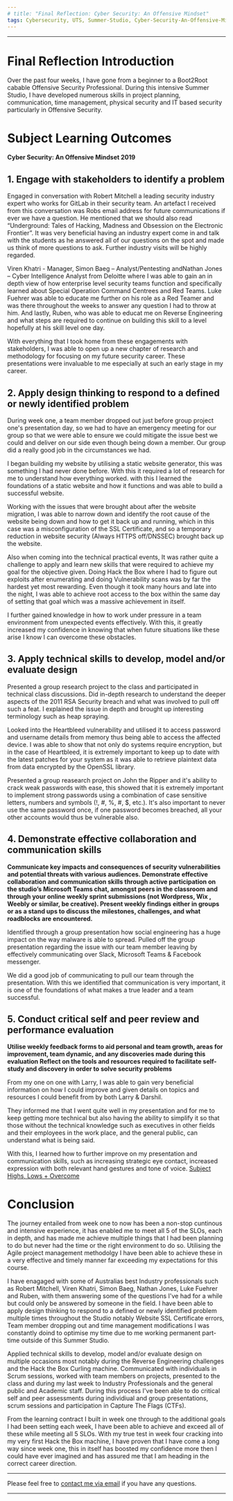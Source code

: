 ```yaml
---
# title: "Final Reflection: Cyber Security: An Offensive Mindset"
tags: Cybersecurity, UTS, Summer-Studio, Cyber-Security-An-Offensive-Mindset, Final-Reflection
---
```

___

# Final Reflection Introduction
Over the past four weeks, I have gone from a beginner to a Boot2Root cabable Offensive Security Professional. During this intensive Summer Studio, I have developed numerous skills in project planning, communication, time management, physical security and IT based security particularly in Offensive Security.


# Subject Learning Outcomes
**Cyber Security: An Offensive Mindset 2019**
## 1. Engage with stakeholders to identify a problem

Engaged in conversation with Robert Mitchell a leading security industry expert who works for GitLab in their security team. An artefact I received from this conversation was Robs email address for future communications if ever we have a question. He mentioned that we should also read “Underground: Tales of Hacking, Madness and Obsession on the Electronic Frontier”. It was very beneficial having an industry expert come in and talk with the students as he answered all of our questions on the spot and made us think of more questions to ask. Further industry visits will be highly regarded.

Viren Khatri - Manager, Simon Baeg – Analyst/Pentesting andNathan Jones – Cyber Intelligence Analyst from Deloitte where I was able to gain an in depth view of how enterprise level security teams function and specifically learned about Special Operation Command Centrees and Red Teams. Luke Fuehrer was able to educate me further on his role as a Red Teamer and was there throughout the weeks to answer any question I had to throw at him. And lastly, Ruben, who was able to educat me on Reverse Engineering and what steps are required to continue on building this skill to a level hopefully at his skill level one day.

With everything that I took home from these engagements with stakeholders, I was able to open up a new chapter of research and methodology for focusing on my future security career. These presentations were invaluable to me especially at such an early stage in my career.


## 2. Apply design thinking to respond to a defined or newly identified problem

During week one, a team member dropped out just before group project one's presentation day, so we had to have an emergency meeting for our group so that we were able to ensure we could mitigate the issue best we could and deliver on our side even though being down a member. Our group did a really good job in the circumstances we had.

I began building my website by utilising a static website generator, this was something I had never done before. With this it required a lot of research for me to understand how everything worked. with this I learned the foundations of a static website and how it functions and was able to build a successful website.

Working with the issues that were brought about after the website migration, I was able to narrow down and identify the root cause of the website being down and how to get it back up and running, which in this case was a misconfiguration of the SSL Certificate, and so a temporary reduction in website security (Always HTTPS off/DNSSEC) brought back up the website.

Also when coming into the technical practical events, It was rather quite a challenge to apply and learn new skills that were required to achieve my goal for the objective given. Doing Hack the Box where I had to figure out exploits after enumerating and doing Vulnerability scans was by far the hardest yet most rewarding. Even though it took many hours and late into the night, I was able to achieve root access to the box within the same day of setting that goal which was a massive achievement in itself.

I further gained knowledge in how to work under pressure in a team environment from unexpected events effectively. With this, it greatly increased my confidence in knowing that when future situations like these arise I know I can overcome these obstacles.    
 

## 3. Apply technical skills to develop, model and/or evaluate design

Presented a group research project to the class and participated in technical class discussions. Did in-depth research to understand the deeper aspects of the 2011 RSA Security breach and what was involved to pull off such a feat. I explained the issue in depth and brought up interesting terminology such as heap spraying.

Looked into the Heartbleed vulnerability and utilised it to access password and username details from memory thus being able to access the affected device. I was able to show that not only do systems require encryption, but in the case of Heartbleed, it  is extremely important to keep up to date with the latest patches for your system as it was able to retrieve plaintext data from data encrypted by the OpenSSL library.

Presented a group reasearch project on John the Ripper and it's ability to crack weak passwords with ease, this showed that it is extremely important to implement strong passwords using a combination of case sensitive letters, numbers and symbols (!, #, %, #, $, etc.). It's also important to never use the same password once, if one password becomes breached, all your other accounts would thus be vulnerable also.


## 4. Demonstrate effective collaboration and communication skills

**Communicate key impacts and consequences of security vulnerabilities and potential threats with various audiences.
    Demonstrate effective collaboration and communication skills through active participation on the studio’s Microsoft Teams chat, amongst peers in the classroom and through your online weekly sprint submissions (not Wordpress, Wix , Weebly or similar, be creative).
Present weekly findings either in groups or as a stand ups to discuss the milestones, challenges, and what roadblocks are encountered.**


Identified through a group presentation how social engineering has a huge impact on the way malware is able to spread. Pulled off the group presentation regarding the issue with our team member leaving by effectively communicating over Slack, Microsoft Teams & Facebook messenger.

We did a good job of communicating to pull our team through the presentation. With this we identified that communication is very important, it is one of the foundations of what makes a true leader and a team successful.


## 5. Conduct critical self and peer review and performance evaluation

**Utilise weekly feedback forms to aid personal and team growth, areas for improvement, team dynamic, and any discoveries made during this evaluation
    Reflect on the tools and resources required to facilitate self-study and discovery in order to solve security problems**

From my one on one with Larry, I was able to gain very beneficial information on how I could improve and given details on topics and resources I could benefit from by both Larry & Darshil.

They informed me that I went quite well in my presentation and for me to keep getting more technical but also having the ability to simplify it so that those without the technical knowledge such as executives in other fields and their employees in the work place, and the general public, can understand what is being said.

With this, I learned how to further improve on my presentation and communication skills, such as increasing strategic eye contact, increased expression with both relevant hand gestures and tone of voice.
[Subject Highs, Lows + Overcome](https://github.com/AlwaysExtreme/root9b/blob/master/screenshots/HighsLowsOvercome.pdf)


# Conclusion

The journey entailed from week one to now has been a non-stop cuntinous and intensive experience, it has enabled me to meet all 5 of the SLOs, each in depth, and has made me achieve multiple things that I had been planning to do but never had the time or the right environment to do so. Utilising the Agile project management methodolgy I have been able to achieve these in a very effective and timely manner far exceeding my expectations for this course.

I have enagaged with some of Australias best Industry professionals such as Robert Mitchell, Viren Khatri, Simon Baeg, Nathan Jones, Luke Fuehrer and Ruben, with them answering some of the questions I've had for a while but could only be answered by someone in the field. I have been able to apply design thinking to respond to a defined or newly identified problem multiple times throughout the Studio notably Website SSL Certificate errors, Team member dropping out and time management modifications I was constantly doind to optimise my time due to me working permanent part-time outside of this Summer Studio.

Applied technical skills to develop, model and/or evaluate design on multiple occasions most notably during the Reverse Engineering challenges and the Hack the Box Curling machine. Communicated with individuals in Scrum sessions, worked with team members on projects, presented to the class and during my last week to Industry Professionals and the general public and Academic staff. During this process I've been able to do critical self and peer assessments during individiual and group presentations, scrum sessions and participation in Capture The Flags (CTFs).

From the learning contract I built in week one through to the additional goals I had been setting each week, I have been able to achieve and exceed all of these while meeting all 5 SLOs. With my true test in week four cracking into my very first Hack the Box machine, I have proven that I have come a long way since week one, this in itself has boosted my confidence more then I could have ever imagined and has assured me that I am heading in the correct career direction.

---
Please feel free to [contact me via email](mailto:mitchell.l.tuck@student.uts.edu.au) if you have any questions.

<!--more-->

---

